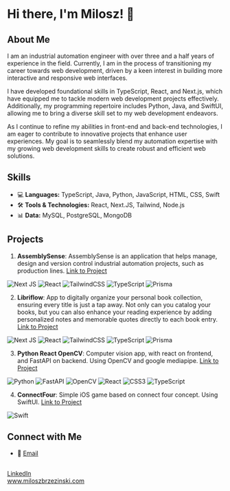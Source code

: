 # Hi there, I'm Milosz! 👋

## About Me
 <p> I am an industrial automation engineer with over three and a half years of experience in the field. Currently, I am in the process of transitioning my career towards web development, driven by a keen interest in building more interactive and responsive web interfaces. </p>
 <p> I have developed foundational skills in TypeScript, React, and Next.js, which have equipped me to tackle modern web development projects effectively. Additionally, my programming repertoire includes Python, Java, and SwiftUI, allowing me to bring a diverse skill set to my web development endeavors. </p>
<p>  As I continue to refine my abilities in front-end and back-end technologies, I am eager to contribute to innovative projects that enhance user experiences. My goal is to seamlessly blend my automation expertise with my growing web development skills to create robust and efficient web solutions.</p>

## Skills
- 💻 **Languages:** TypeScript, Java, Python, JavaScript, HTML, CSS, Swift
- 🛠️ **Tools & Technologies:** React, Next.JS, Tailwind, Node.js
- 📊 **Data:** MySQL, PostgreSQL, MongoDB

## Projects
1. **AssemblySense**: AssemblySense is an application that helps manage, design and version control industrial automation projects, such as production lines. [Link to Project](https://github.com/miloszbrzezinski/AssemblySense) <br/>

![Next JS](https://img.shields.io/badge/Next-black?style=for-the-badge&logo=next.js&logoColor=white)
![React](https://img.shields.io/badge/react-%2320232a.svg?style=for-the-badge&logo=react&logoColor=%2361DAFB)
![TailwindCSS](https://img.shields.io/badge/tailwindcss-%2338B2AC.svg?style=for-the-badge&logo=tailwind-css&logoColor=white)
![TypeScript](https://img.shields.io/badge/typescript-%23007ACC.svg?style=for-the-badge&logo=typescript&logoColor=white)
![Prisma](https://img.shields.io/badge/Prisma-3982CE?style=for-the-badge&logo=Prisma&logoColor=white)

2. **Libriflow**: App to digitally organize your personal book collection, ensuring every title is just a tap away. Not only can you catalog your books, but you can also enhance your reading experience by adding personalized notes and memorable quotes directly to each book entry. [Link to Project](https://github.com/miloszbrzezinski/libriflow) <br/>

![Next JS](https://img.shields.io/badge/Next-black?style=for-the-badge&logo=next.js&logoColor=white)
![React](https://img.shields.io/badge/react-%2320232a.svg?style=for-the-badge&logo=react&logoColor=%2361DAFB)
![TailwindCSS](https://img.shields.io/badge/tailwindcss-%2338B2AC.svg?style=for-the-badge&logo=tailwind-css&logoColor=white)
![TypeScript](https://img.shields.io/badge/typescript-%23007ACC.svg?style=for-the-badge&logo=typescript&logoColor=white)
![Prisma](https://img.shields.io/badge/Prisma-3982CE?style=for-the-badge&logo=Prisma&logoColor=white)


3. **Python React OpenCV**: Computer vision app, with react on frontend, and FastAPI on backend. Using OpenCV and google mediapipe. [Link to Project](https://github.com/miloszbrzezinski/OpenCV_React) <br/>

![Python](https://img.shields.io/badge/python-3670A0?style=for-the-badge&logo=python&logoColor=ffdd54)
![FastAPI](https://img.shields.io/badge/FastAPI-005571?style=for-the-badge&logo=fastapi)
![OpenCV](https://img.shields.io/badge/opencv-%23white.svg?style=for-the-badge&logo=opencv&logoColor=white)
![React](https://img.shields.io/badge/react-%2320232a.svg?style=for-the-badge&logo=react&logoColor=%2361DAFB)
![CSS3](https://img.shields.io/badge/css3-%231572B6.svg?style=for-the-badge&logo=css3&logoColor=white)
![TypeScript](https://img.shields.io/badge/typescript-%23007ACC.svg?style=for-the-badge&logo=typescript&logoColor=white)


4. **ConnectFour**: Simple iOS game based on connect four concept. Using SwiftUI. [Link to Project](https://github.com/miloszbrzezinski/ConnectFour) <br/>

![Swift](https://img.shields.io/badge/swift-F54A2A?style=for-the-badge&logo=swift&logoColor=white)

## Connect with Me
- 📧 [Email](mailto:milosz.brzezinski@icloud.com)


##
[LinkedIn](https://www.linkedin.com/in/miłosz-brzeziński-85b896185) </br>
www.miloszbrzezinski.com




